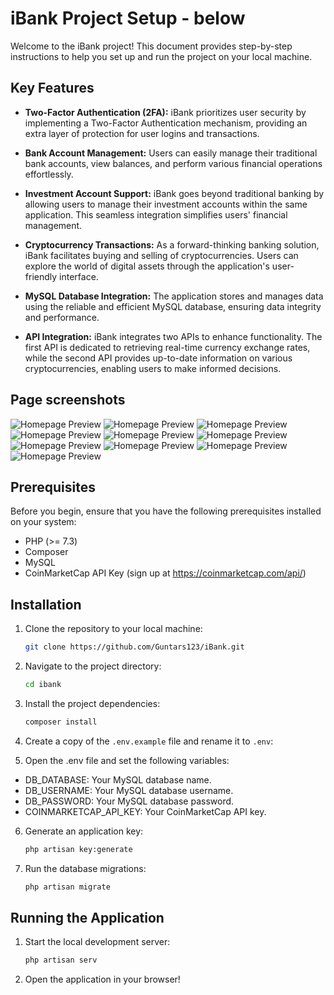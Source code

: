 # iBank Project Setup - below

Welcome to the iBank project! This document provides step-by-step instructions to help you set up and run the project on your local machine.

## Key Features

- **Two-Factor Authentication (2FA):** iBank prioritizes user security by implementing a Two-Factor Authentication mechanism, providing an extra layer of protection for user logins and transactions.

- **Bank Account Management:** Users can easily manage their traditional bank accounts, view balances, and perform various financial operations effortlessly.

- **Investment Account Support:** iBank goes beyond traditional banking by allowing users to manage their investment accounts within the same application. This seamless integration simplifies users' financial management.

- **Cryptocurrency Transactions:** As a forward-thinking banking solution, iBank facilitates buying and selling of cryptocurrencies. Users can explore the world of digital assets through the application's user-friendly interface.

- **MySQL Database Integration:** The application stores and manages data using the reliable and efficient MySQL database, ensuring data integrity and performance.

- **API Integration:** iBank integrates two APIs to enhance functionality. The first API is dedicated to retrieving real-time currency exchange rates, while the second API provides up-to-date information on various cryptocurrencies, enabling users to make informed decisions.

## Page screenshots

![Homepage Preview](public/screenshots/welcome.png)
![Homepage Preview](public/screenshots/login.png)
![Homepage Preview](public/screenshots/home.png)
![Homepage Preview](public/screenshots/bank_accounts.png)
![Homepage Preview](public/screenshots/bankacc-show.png)
![Homepage Preview](public/screenshots/transaction_form.png)
![Homepage Preview](public/screenshots/invest-acc-show.png)
![Homepage Preview](public/screenshots/buy-ctypto.png)
![Homepage Preview](public/screenshots/sell-crypto.png)
![Homepage Preview](public/screenshots/security.png)

## Prerequisites
Before you begin, ensure that you have the following prerequisites installed on your system:
- PHP (>= 7.3)
- Composer
- MySQL
- CoinMarketCap API Key (sign up at https://coinmarketcap.com/api/)

## Installation

1. Clone the repository to your local machine:
   ```bash
   git clone https://github.com/Guntars123/iBank.git

2. Navigate to the project directory:
    ```bash
    cd ibank
3. Install the project dependencies:
    ```bash
    composer install
4. Create a copy of the `.env.example` file and rename it to `.env`:
   
5. Open the .env file and set the following variables:

- DB_DATABASE: Your MySQL database name.
- DB_USERNAME: Your MySQL database username.
- DB_PASSWORD: Your MySQL database password.
- COINMARKETCAP_API_KEY: Your CoinMarketCap API key.

6. Generate an application key:
    ```bash
    php artisan key:generate
   
7. Run the database migrations:
    ```bash
    php artisan migrate
   
## Running the Application

1. Start the local development server:
    ```bash
    php artisan serv
   
2. Open the application in your browser!






